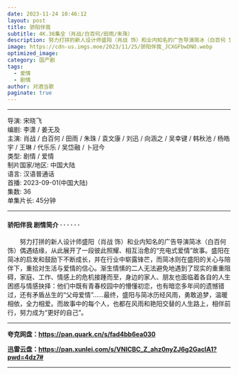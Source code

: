 ```yaml
---
date: 2023-11-24 10:46:12
layout: post
title: 骄阳伴我
subtitle: 4K.36集全（肖战/白百何/田雨/朱珠）
description: 努力打拼的新人设计师盛阳（肖战 饰）和业内知名的广告导演简冰（白百何 饰）偶遇结缘，从此展开了一段彼此照耀、相互治愈的“充电式爱情”故事。盛阳在简冰的启发和鼓励下不断成长，并在行业中崭露锋芒，而简冰则在盛阳的关心与陪伴下，重拾对生活与爱情的信心.....
image: https://cdn-us.imgs.moe/2023/11/25/骄阳伴我_JCXGFbwDNO.webp
optimized_image: 
category: 国产剧
tags:
  - 爱情
  - 剧情
author: 对酒当歌
paginate: true
---
```


---

导演: 宋晓飞  
编剧: 李潇 / 姜无及  
主演: 肖战 / 白百何 / 田雨 / 朱珠 / 袁文康 / 刘迅 / 向涵之 / 吴幸键 / 韩秋池 / 杨皓宇 / 王琳 / 代乐乐 / 吴岱融 / 卜冠今  
类型: 剧情 / 爱情  
制片国家/地区: 中国大陆  
语言: 汉语普通话  
首播: 2023-09-01(中国大陆)  
集数: 36  
单集片长: 45分钟  

---

#### 骄阳伴我 剧情简介 · · · · · ·

　　努力打拼的新人设计师盛阳（肖战 饰）和业内知名的广告导演简冰（白百何 饰）偶遇结缘，从此展开了一段彼此照耀、相互治愈的“充电式爱情”故事。盛阳在简冰的启发和鼓励下不断成长，并在行业中崭露锋芒，而简冰则在盛阳的关心与陪伴下，重拾对生活与爱情的信心。渐生情愫的二人无法避免地遇到了现实的重重阻碍，家庭、工作、情感上的危机接踵而至，身边的家人、朋友也面临着各自的人生困惑与情感抉择：他们中既有青春校园中的懵懂初恋，也有暗恋多年间的遗憾错过，还有矛盾丛生的“父母爱情”……最终，盛阳与简冰历经风雨，勇敢追梦，温暖相依，全力相爱。而故事中的每个人，也都在风雨和艳阳交替的人生路上，相伴前行，努力成为“更好的自己”。

---

**夸克网盘：<https://pan.quark.cn/s/fad4bb6ea030>**

**迅雷云盘：<https://pan.xunlei.com/s/VNlCBC_Z_ahz0nyZJ6g2GacIA1?pwd=4dz7#>**

---
